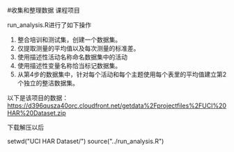 #收集和整理数据 课程项目

run_analysis.R进行了如下操作
1.  整合培训和测试集，创建一个数据集。
2.  仅提取测量的平均值以及每次测量的标准差。
3.  使用描述性活动名称命名数据集中的活动
4.  使用描述性变量名称恰当标记数据集。
5.  从第4步的数据集中，针对每个活动和每个主题使用每个表里的平均值建立第2个独立的整洁数据集。

以下是该项目的数据：
https://d396qusza40orc.cloudfront.net/getdata%2Fprojectfiles%2FUCI%20HAR%20Dataset.zip

下载解压以后

setwd("UCI HAR Dataset/")
source("../run_analysis.R")

